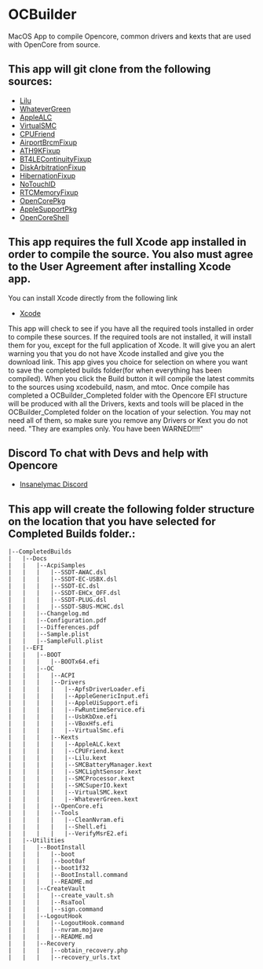 # OCBuilder
MacOS App to compile Opencore, common drivers and kexts that are used with OpenCore from source.

## This app will git clone from the following sources:
- [Lilu](https://github.com/acidanthera/Lilu.git)
- [WhateverGreen](https://github.com/acidanthera/WhateverGreen.git)
- [AppleALC](https://github.com/acidanthera/AppleALC.git)
- [VirtualSMC](https://github.com/acidanthera/VirtualSMC.git)
- [CPUFriend](https://github.com/acidanthera/CPUFriend.git)
- [AirportBrcmFixup](https://github.com/acidanthera/AirportBrcmFixup.git)
- [ATH9KFixup](https://github.com/chunnann/ATH9KFixup.git)
- [BT4LEContinuityFixup](https://github.com/acidanthera/BT4LEContinuityFixup.git)
- [DiskArbitrationFixup](https://github.com/Goldfish64/DiskArbitrationFixup.git)
- [HibernationFixup](https://github.com/acidanthera/HibernationFixup.git)
- [NoTouchID](https://github.com/al3xtjames/NoTouchID.git)
- [RTCMemoryFixup](https://github.com/acidanthera/RTCMemoryFixup.git)
- [OpenCorePkg](https://github.com/acidanthera/OpenCorePkg.git)
- [AppleSupportPkg](https://github.com/acidanthera/AppleSupportPkg.git)
- [OpenCoreShell](https://github.com/acidanthera/OpenCoreShell.git)

## This app requires the full Xcode app installed in order to compile the source. You also must agree to the User Agreement after installing Xcode app.
You can install Xcode directly from the following link
- [Xcode](https://apps.apple.com/us/app/xcode/id497799835?mt=12)

This app will check to see if you have all the required tools installed in order to compile these sources. If the required tools are not installed, it will install them for you, except for the full application of Xcode. It will give you an alert warning you that you do not have Xcode installed and give you the download link. This app gives you choice for selection on where you want to save the completed builds folder(for when everything has been compiled). When you click the Build button it will compile the latest commits to the sources using xcodebuild, nasm, and mtoc. Once compile has completed a OCBuilder_Completed folder with the Opencore EFI structure will be produced with all the Drivers, kexts and tools will be placed in the OCBuilder_Completed folder on the location of your selection. You may not need all of them, so make sure you remove any Drivers or Kext you do not need. "They are examples only. You have been WARNED!!!!" 

## Discord To chat with Devs and help with Opencore
- [Insanelymac Discord](https://discord.gg/sWxNTSx)

## This app will create the following folder structure on the location that you have selected for Completed Builds folder.:
```
|--CompletedBuilds
|   |--Docs
|   |   |--AcpiSamples
|   |   |   |--SSDT-AWAC.dsl
|   |   |   |--SSDT-EC-USBX.dsl
|   |   |   |--SSDT-EC.dsl
|   |   |   |--SSDT-EHCx_OFF.dsl
|   |   |   |--SSDT-PLUG.dsl
|   |   |   |--SSDT-SBUS-MCHC.dsl
|   |   |--Changelog.md
|   |   |--Configuration.pdf
|   |   |--Differences.pdf
|   |   |--Sample.plist
|   |   |--SampleFull.plist
|   |--EFI
|   |   |--BOOT
|   |   |   |--BOOTx64.efi
|   |   |--OC
|   |   |   |--ACPI
|   |   |   |--Drivers
|   |   |   |   |--ApfsDriverLoader.efi
|   |   |   |   |--AppleGenericInput.efi
|   |   |   |   |--AppleUiSupport.efi
|   |   |   |   |--FwRuntimeService.efi
|   |   |   |   |--UsbKbDxe.efi
|   |   |   |   |--VBoxHfs.efi
|   |   |   |   |--VirtualSmc.efi
|   |   |   |--Kexts
|   |   |   |   |--AppleALC.kext
|   |   |   |   |--CPUFriend.kext
|   |   |   |   |--Lilu.kext
|   |   |   |   |--SMCBatteryManager.kext
|   |   |   |   |--SMCLightSensor.kext
|   |   |   |   |--SMCProcessor.kext
|   |   |   |   |--SMCSuperIO.kext
|   |   |   |   |--VirtualSMC.kext
|   |   |   |   |--WhateverGreen.kext
|   |   |   |--OpenCore.efi
|   |   |   |--Tools
|   |   |   |   |--CleanNvram.efi
|   |   |   |   |--Shell.efi
|   |   |   |   |--VerifyMsrE2.efi
|   |--Utilities
|   |   |--BootInstall
|   |   |   |--boot
|   |   |   |--boot0af
|   |   |   |--boot1f32
|   |   |   |--BootInstall.command
|   |   |   |--README.md
|   |   |--CreateVault
|   |   |   |--create_vault.sh
|   |   |   |--RsaTool
|   |   |   |--sign.command
|   |   |--LogoutHook
|   |   |   |--LogoutHook.command
|   |   |   |--nvram.mojave
|   |   |   |--README.md
|   |   |--Recovery
|   |   |   |--obtain_recovery.php
|   |   |   |--recovery_urls.txt
```
